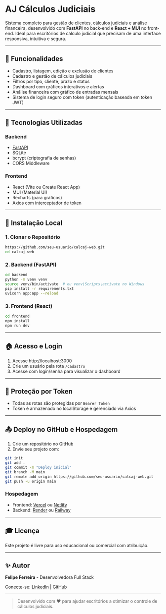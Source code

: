 # AJ Cálculos Judiciais

Sistema completo para gestão de clientes, cálculos judiciais e análise financeira, desenvolvido com **FastAPI** no back-end e **React + MUI** no front-end. Ideal para escritórios de cálculo judicial que precisam de uma interface responsiva, intuitiva e segura.

---

## 🚀 Funcionalidades

- Cadastro, listagem, edição e exclusão de clientes
- Cadastro e gestão de cálculos judiciais
- Filtros por tipo, cliente, prazo e status
- Dashboard com gráficos interativos e alertas
- Análise financeira com gráfico de entradas mensais
- Sistema de login seguro com token (autenticação baseada em token JWT)

---

## 📁 Tecnologias Utilizadas

### Backend
- [FastAPI](https://fastapi.tiangolo.com/)
- SQLite
- bcrypt (criptografia de senhas)
- CORS Middleware

### Frontend
- React (Vite ou Create React App)
- MUI (Material UI)
- Recharts (para gráficos)
- Axios com interceptador de token

---

## 🔧 Instalação Local

### 1. Clonar o Repositório
```bash
https://github.com/seu-usuario/calcaj-web.git
cd calcaj-web
```

### 2. Backend (FastAPI)
```bash
cd backend
python -m venv venv
source venv/bin/activate  # ou venv\Scripts\activate no Windows
pip install -r requirements.txt
uvicorn app:app --reload
```

### 3. Frontend (React)
```bash
cd frontend
npm install
npm run dev
```

---

## 🏠 Acesso e Login

1. Acesse http://localhost:3000
2. Crie um usuário pela rota `/cadastro`
3. Acesse com login/senha para visualizar o dashboard

---

## 🚫 Proteção por Token

- Todas as rotas são protegidas por `Bearer Token`
- Token é armazenado no localStorage e gerenciado via Axios

---

## 📤 Deploy no GitHub e Hospedagem

1. Crie um repositório no GitHub
2. Envie seu projeto com:
```bash
git init
git add .
git commit -m "Deploy inicial"
git branch -M main
git remote add origin https://github.com/seu-usuario/calcaj-web.git
git push -u origin main
```

### Hospedagem
- Frontend: [Vercel](https://vercel.com) ou [Netlify](https://www.netlify.com/)
- Backend: [Render](https://render.com) ou [Railway](https://railway.app)

---

## 🎓 Licença
Este projeto é livre para uso educacional ou comercial com atribuição.

---

## ✨ Autor
**Felipe Ferreira** - Desenvolvedora Full Stack

Conecte-se: [LinkedIn](https://www.linkedin.com/) | [GitHub](https://github.com/)

---

> Desenvolvido com ❤️ para ajudar escritórios a otimizar o controle de cálculos judiciais.

